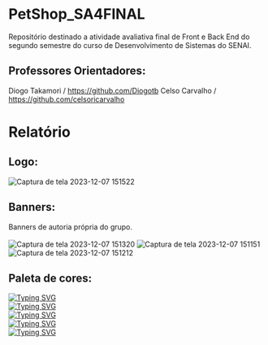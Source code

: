 # PetShop_SA4FINAL
Repositório destinado a atividade avaliativa final de Front e Back End do segundo semestre do curso de Desenvolvimento de Sistemas do SENAI.
<br>
## Professores Orientadores:
Diogo Takamori / https://github.com/Diogotb
Celso Carvalho / https://github.com/celsoricarvalho

# Relatório

## Logo:

![Captura de tela 2023-12-07 151522](https://github.com/ProjetoJavaDiogo/PetShop_SA4FINAL/assets/124289155/19c96859-668e-4d53-92d3-c602f57614d1)

## Banners: 
Banners de autoria própria do grupo.
<br>
<br>
![Captura de tela 2023-12-07 151320](https://github.com/ProjetoJavaDiogo/PetShop_SA4FINAL/assets/124289155/876301c9-e84d-4f2a-9a48-b22c7d5ca21a)
![Captura de tela 2023-12-07 151151](https://github.com/ProjetoJavaDiogo/PetShop_SA4FINAL/assets/124289155/c47e8fc4-577e-498f-91a9-7f1b8ce87207)
![Captura de tela 2023-12-07 151212](https://github.com/ProjetoJavaDiogo/PetShop_SA4FINAL/assets/124289155/9009225b-e4b1-43a2-9df5-064dc8458313)

## Paleta de cores:
[![Typing SVG](https://readme-typing-svg.demolab.com?font=Fira+Code&duration=1&color=E7DFDA&repeat=false&random=false&width=435&lines=FUNDO%3A+%23E7DFDA)](https://git.io/typing-svg) <br>
[![Typing SVG](https://readme-typing-svg.demolab.com?font=Fira+Code&duration=1&color=+%2383BD4C&repeat=false&random=false&width=435&lines=VERDE%3A+%2383BD4C)](https://git.io/typing-svg) <br>
[![Typing SVG](https://readme-typing-svg.demolab.com?font=Fira+Code&duration=1&color=E88F4A&repeat=false&random=false&width=435&lines=LARANJA%3A+%23E88F4A)](https://git.io/typing-svg) <br>
[![Typing SVG](https://readme-typing-svg.demolab.com?font=Fira+Code&duration=1&color=E2B6C5&repeat=false&random=false&width=435&lines=ROSA%3A+%23E2B6C5)](https://git.io/typing-svg) <br>
[![Typing SVG](https://readme-typing-svg.demolab.com?font=Fira+Code&duration=1&color=9A6AB4&repeat=false&random=false&width=435&lines=LILAS%3A+%239A6AB4)](https://git.io/typing-svg) <br>

